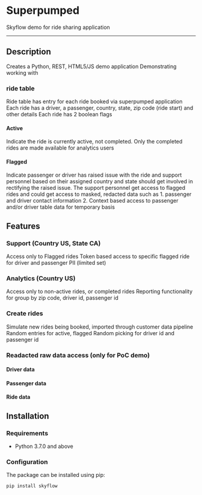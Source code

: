 # Superpumped 
Skyflow demo for ride sharing application

---
## Description
Creates a Python, REST, HTML5/JS demo application
Demonstrating working with 
### ride table
Ride table has entry for each ride booked via superpumped application
Each ride has a driver, a passenger, country, state, zip code (ride start) and other details
Each ride has 2 boolean flags
#### Active
Indicate the ride is currently active, not completed. Only the completed rides are made available for analytics users

#### Flagged
Indicate passenger or driver has raised issue with the ride and support personnel based on their assigned country and state should get involved in rectifying the raised issue. 
The support personnel get access to flagged rides and could get access to masked, redacted data such as 1. passenger and driver contact information 
2. Context based access to passenger and/or driver table data for temporary basis

## Features
### Support (Country US, State CA)
Access only to Flagged rides
Token based access to specific flagged ride for driver and passenger PII (limited set)

### Analytics (Country US)
Access only to non-active rides, or completed rides
Reporting functionality for group by zip code, driver id, passenger id

### Create rides
Simulate new rides being booked, imported through customer data pipeline
Random entries for active, flagged
Random picking for driver id and passenger id

### Readacted raw data access (only for PoC demo)
#### Driver data
#### Passenger data
#### Ride data


## Installation

### Requirements

- Python 3.7.0 and above

### Configuration

The package can be installed using pip:

```bash
pip install skyflow
```